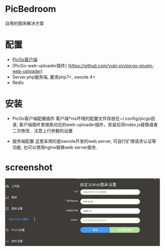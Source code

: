 # PicBedroom
自用的图床解决方案


# 配置
* [PicGo客户端](https://github.com/Molunerfinn/picgo)
* [PicGo-web-uploader插件] (https://github.com/yuki-xin/picgo-plugin-web-uploader)
* Server.php服务端, 要求php7+, swoole 4+
* Redis

# 安装
* PicGo客户端配置插件
客户端*nix环境的配置文件存放在~/.config/picgo目录, 客户端插件里搜索对应的web-uploader插件，安装后将index.js替换或者二次修改．注意上行参数的设置

* 服务端配置
这里采用的是swoole开发的web server, 可自行扩增请求认证等功能. 也可以使用nginx替换web server服务．


# screenshot
![配置](screenshot.png)